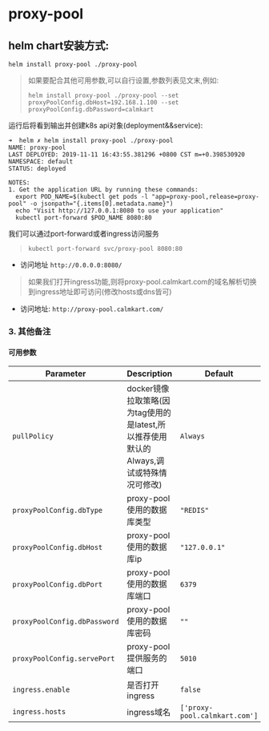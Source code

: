 # proxy-pool


## helm chart安装方式:
```shell
helm install proxy-pool ./proxy-pool
```
> 如果要配合其他可用参数,可以自行设置,参数列表见文末,例如:
> 
> `helm install proxy-pool ./proxy-pool --set proxyPoolConfig.dbHost=192.168.1.100 --set proxyPoolConfig.dbPassword=calmkart`

运行后将看到输出并创建k8s api对象(deployment&&service):
```shell
➜  helm ✗ helm install proxy-pool ./proxy-pool
NAME: proxy-pool
LAST DEPLOYED: 2019-11-11 16:43:55.381296 +0800 CST m=+0.398530920
NAMESPACE: default
STATUS: deployed

NOTES:
1. Get the application URL by running these commands:
  export POD_NAME=$(kubectl get pods -l "app=proxy-pool,release=proxy-pool" -o jsonpath="{.items[0].metadata.name}")
  echo "Visit http://127.0.0.1:8080 to use your application"
  kubectl port-forward $POD_NAME 8080:80
```

我们可以通过port-forward或者ingress访问服务

>`kubectl port-forward svc/proxy-pool 8080:80`
- 访问地址 `http://0.0.0.0:8080/`

>如果我们打开ingress功能,则将proxy-pool.calmkart.com的域名解析切换到ingress地址即可访问(修改hosts或dns皆可)
- 访问地址: `http://proxy-pool.calmkart.com/`

### 3. 其他备注

#### 可用参数
| Parameter | Description | Default |
| ----- | ----------- | ------ |
| `pullPolicy` | docker镜像拉取策略(因为tag使用的是latest,所以推荐使用默认的Always,调试或特殊情况可修改) |`Always`| 
| `proxyPoolConfig.dbType` | proxy-pool使用的数据库类型 |`"REDIS"`|
| `proxyPoolConfig.dbHost` | proxy-pool使用的数据库ip |`"127.0.0.1"`|
| `proxyPoolConfig.dbPort` | proxy-pool使用的数据库端口 |`6379`|
| `proxyPoolConfig.dbPassword` | proxy-pool使用的数据库密码 |`""`|
| `proxyPoolConfig.servePort` | proxy-pool提供服务的端口 |`5010`|
| `ingress.enable` | 是否打开ingress |`false`|
| `ingress.hosts` | ingress域名 | `['proxy-pool.calmkart.com']` | 
